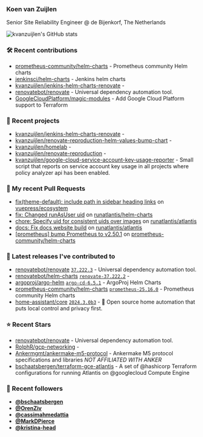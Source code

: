 ### Koen van Zuijlen

Senior Site Reliability Engineer @ de Bijenkorf, The Netherlands

![kvanzuijlen's GitHub stats](https://github-readme-stats.vercel.app/api?username=kvanzuijlen&show=reviews,discussions_started,discussions_answered,prs_merged,prs_merged_percentage&show_icons=true&theme=dark&cache_seconds=86400)

### 🛠️ Recent contributions

- [prometheus-community/helm-charts](https://github.com/prometheus-community/helm-charts) - Prometheus community Helm charts
- [jenkinsci/helm-charts](https://github.com/jenkinsci/helm-charts) - Jenkins helm charts
- [kvanzuijlen/jenkins-helm-charts-renovate](https://github.com/kvanzuijlen/jenkins-helm-charts-renovate) - 
- [renovatebot/renovate](https://github.com/renovatebot/renovate) - Universal dependency automation tool.
- [GoogleCloudPlatform/magic-modules](https://github.com/GoogleCloudPlatform/magic-modules) - Add Google Cloud Platform support to Terraform

### 🌱 Recent projects

- [kvanzuijlen/jenkins-helm-charts-renovate](https://github.com/kvanzuijlen/jenkins-helm-charts-renovate) - 
- [kvanzuijlen/renovate-reproduction-helm-values-bump-chart](https://github.com/kvanzuijlen/renovate-reproduction-helm-values-bump-chart) - 
- [kvanzuijlen/homelab](https://github.com/kvanzuijlen/homelab) - 
- [kvanzuijlen/renovate-reproduction](https://github.com/kvanzuijlen/renovate-reproduction) - 
- [kvanzuijlen/google-cloud-service-account-key-usage-reporter](https://github.com/kvanzuijlen/google-cloud-service-account-key-usage-reporter) - Small script that reports on service account key usage in all projects where policy analyzer api has been enabled.

### 🚧 My recent Pull Requests

- [fix(theme-default): include path in sidebar heading links](https://github.com/vuepress/ecosystem/pull/82) on [vuepress/ecosystem](https://github.com/vuepress/ecosystem)
- [fix: Changed runAsUser uid](https://github.com/runatlantis/helm-charts/pull/359) on [runatlantis/helm-charts](https://github.com/runatlantis/helm-charts)
- [chore: Specify uid for consistent uids over images](https://github.com/runatlantis/atlantis/pull/4304) on [runatlantis/atlantis](https://github.com/runatlantis/atlantis)
- [docs: Fix docs website build](https://github.com/runatlantis/atlantis/pull/4303) on [runatlantis/atlantis](https://github.com/runatlantis/atlantis)
- [[prometheus] bump Prometheus to v2.50.1](https://github.com/prometheus-community/helm-charts/pull/4307) on [prometheus-community/helm-charts](https://github.com/prometheus-community/helm-charts)

### 🚀 Latest releases I've contributed to

- [renovatebot/renovate](https://github.com/renovatebot/renovate) [`37.222.3`](https://github.com/renovatebot/renovate/releases/tag/37.222.3) - Universal dependency automation tool.
- [renovatebot/helm-charts](https://github.com/renovatebot/helm-charts) [`renovate-37.222.2`](https://github.com/renovatebot/helm-charts/releases/tag/renovate-37.222.2) - 
- [argoproj/argo-helm](https://github.com/argoproj/argo-helm) [`argo-cd-6.5.1`](https://github.com/argoproj/argo-helm/releases/tag/argo-cd-6.5.1) - ArgoProj Helm Charts
- [prometheus-community/helm-charts](https://github.com/prometheus-community/helm-charts) [`prometheus-25.16.0`](https://github.com/prometheus-community/helm-charts/releases/tag/prometheus-25.16.0) - Prometheus community Helm charts
- [home-assistant/core](https://github.com/home-assistant/core) [`2024.3.0b3`](https://github.com/home-assistant/core/releases/tag/2024.3.0b3) - :house_with_garden: Open source home automation that puts local control and privacy first.

### ⭐ Recent Stars

- [renovatebot/renovate](https://github.com/renovatebot/renovate) - Universal dependency automation tool.
- [RolphR/gcp-networking](https://github.com/RolphR/gcp-networking) - 
- [Ankermgmt/ankermake-m5-protocol](https://github.com/Ankermgmt/ankermake-m5-protocol) - Ankermake M5 protocol specifications and libraries *NOT AFFILIATED WITH ANKER*
- [bschaatsbergen/terraform-gce-atlantis](https://github.com/bschaatsbergen/terraform-gce-atlantis) - A set of @hashicorp Terraform configurations for running Atlantis on @googlecloud Compute Engine

### 👀 Recent followers

- [**@bschaatsbergen**](https://github.com/bschaatsbergen)
- [**@OrenZiv**](https://github.com/OrenZiv)
- [**@cassimahmedattia**](https://github.com/cassimahmedattia)
- [**@MarkDPierce**](https://github.com/MarkDPierce)
- [**@kristina-head**](https://github.com/kristina-head)

